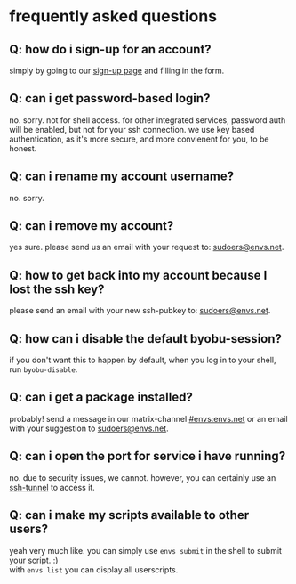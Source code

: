# frequently asked questions

## Q: how do i sign-up for an account?
simply by going to our [sign-up page](https://envs.net/signup/) and filling in the form.

## Q: can i get password-based login?
no. sorry. not for shell access. for other integrated services, password auth will be enabled, but not for your ssh connection. we use key based authentication, as it's more secure, and more convienent for you, to be honest.

## Q: can i rename my account username?
no. sorry.

## Q: can i remove my account?
yes sure. please send us an email with your request to: [sudoers@envs.net](mailto:sudoers@envs.net).

## Q: how to get back into my account because I lost the ssh key?
please send an email with your new ssh-pubkey to: [sudoers@envs.net](mailto:sudoers@envs.net).

## Q: how can i disable the default byobu-session?
if you don't want this to happen by default, when you log in to your shell, run `byobu-disable`.

## Q: can i get a package installed?
probably! send a message in our matrix-channel [#envs:envs.net](https://matrix.to/#/#envs:envs.net) or an email with your suggestion to [sudoers@envs.net](mailto:sudoers@envs.net).

## Q: can i open the port for service i have running?
no. due to security issues, we cannot. however, you can certainly use an [ssh-tunnel](https://help.envs.net/help/#ssh-tunnels) to access it.

## Q: can i make my scripts available to other users?
yeah very much like. you can simply use `envs submit` in the shell to submit your script. :)<br />
with `envs list` you can display all userscripts.

